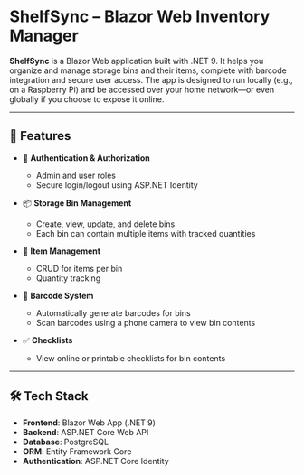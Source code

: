 # ShelfSync – Blazor Web Inventory Manager

**ShelfSync** is a Blazor Web  application built with .NET 9. It helps you organize and manage storage bins and their items, complete with barcode integration and secure user access. The app is designed to run locally (e.g., on a Raspberry Pi) and be accessed over your home network—or even globally if you choose to expose it online.

---

## 🚀 Features

- 🔐 **Authentication & Authorization**
  - Admin and user roles
  - Secure login/logout using ASP.NET Identity

- 📦 **Storage Bin Management**
  - Create, view, update, and delete bins
  - Each bin can contain multiple items with tracked quantities

- 📝 **Item Management**
  - CRUD for items per bin
  - Quantity tracking

- 📇 **Barcode System**
  - Automatically generate barcodes for bins
  - Scan barcodes using a phone camera to view bin contents

- ✅ **Checklists**
  - View online or printable checklists for bin contents



---

## 🛠️ Tech Stack

- **Frontend**: Blazor Web App (.NET 9)
- **Backend**: ASP.NET Core Web API
- **Database**: PostgreSQL
- **ORM**: Entity Framework Core
- **Authentication**: ASP.NET Core Identity



